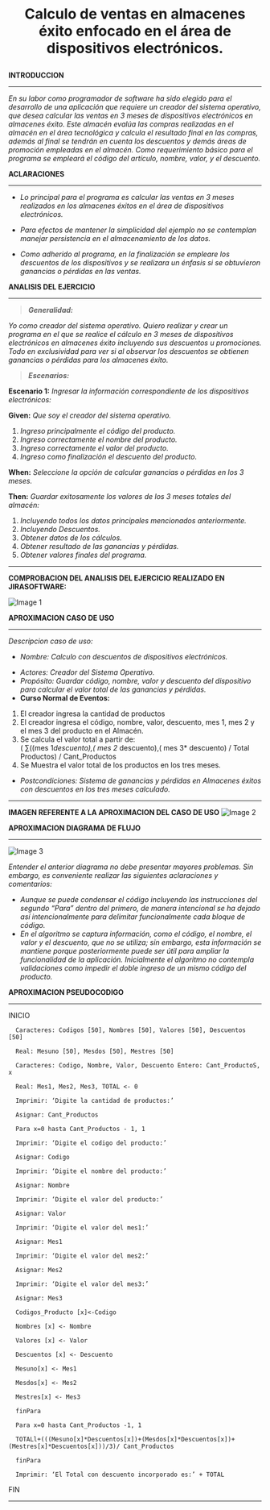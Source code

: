 # <p align="center">Calculo de ventas en almacenes éxito enfocado en el área de dispositivos electrónicos.</p>

**INTRODUCCION**
* * *
  
*En su labor como programador de software ha sido elegido para el desarrollo de una aplicación que requiere un creador del sistema operativo, que desea calcular      las   ventas en 3 meses de dispositivos electrónicos en almacenes éxito. Este almacén evalúa las compras realizadas en el almacén en el área tecnológica y            calcula el resultado final en las compras, además al final se tendrán en cuenta los descuentos y demás áreas de promoción empleadas en el almacén. Como        requerimiento básico para el programa se empleará el código del artículo, nombre, valor, y el descuento.*


**ACLARACIONES**
* * *

-	*Lo principal para el programa es calcular las ventas en 3 meses realizados en los almacenes éxitos en el área de dispositivos electrónicos.*
* *Para efectos de mantener la simplicidad del ejemplo no se contemplan manejar persistencia en el almacenamiento de los datos.*
+ *Como adherido al programa, en la finalización se empleare los descuentos de los dispositivos y se realizara un énfasis si se obtuvieron ganancias o pérdidas en las ventas.*

**ANALISIS DEL EJERCICIO**
* * *

> ***Generalidad:***

*Yo como creador del sistema operativo. 
Quiero realizar y crear un programa en el que se realice el cálculo en 3 meses de dispositivos electrónicos en almacenes éxito incluyendo sus descuentos u promociones. 
Todo en exclusividad para ver si al observar los descuentos se obtienen ganancias o pérdidas para los almacenes éxito.*

>***Escenarios:***

**Escenario 1:** *Ingresar la información correspondiente de los dispositivos electrónicos:*

**Given:** *Que soy el creador del sistema operativo.*

  1.  *Ingreso principalmente el código del producto.*
  2.  *Ingreso correctamente el nombre del producto.*
  3.  *Ingreso correctamente el valor del producto.*
  4.  *Ingreso como finalización el descuento del producto.*
  
**When:** *Seleccione la opción de calcular ganancias o pérdidas en los 3 meses.*
  
 **Then:** *Guardar exitosamente los valores de los 3 meses totales del almacén:*

  1.  *Incluyendo todos los datos principales mencionados anteriormente.*
  2.  *Incluyendo Descuentos.*
  3.  *Obtener datos de los cálculos.*
  4.  *Obtener resultado de las ganancias y pérdidas.*
  5.  *Obtener valores finales del programa.*

* * *
**COMPROBACION  DEL ANALISIS DEL EJERCICIO REALIZADO EN JIRASOFTWARE:**

![Image 1](Imagenes/JIRA_SOFTWARE.PNG)


**APROXIMACION CASO DE USO**
* * *

*Descripcion caso de uso:*

- *Nombre: Calculo con descuentos de dispositivos electrónicos.*
* *Actores: Creador del Sistema Operativo.*
* *Propósito: Guardar código, nombre, valor y descuento del dispositivo para calcular el valor total de las ganancias y pérdidas.*
* **Curso Normal de Eventos:**

1.	El creador ingresa la cantidad de productos
2.	El creador ingresa el código, nombre, valor, descuento, mes 1, mes 2 y el mes 3 del producto en el Almacén. 
3.	Se calcula el valor total a partir de:   
( ∑((mes 1*descuento),( mes 2* descuento),( mes 3* descuento) / Total Productos) / Cant_Productos 
4.	Se Muestra el valor total de los productos en los tres meses.

* *Postcondiciones: Sistema de ganancias y pérdidas en Almacenes éxitos con descuentos en los tres meses calculado.*

* * *
**IMAGEN REFERENTE A LA APROXIMACION DEL CASO DE USO**
![Image 2](Imagenes/CASOUso.png)


**APROXIMACION DIAGRAMA DE FLUJO**
* * *

![Image 3](Imagenes/Diagrama%20en%20blanco.png)

*Entender el anterior diagrama no debe presentar mayores problemas. Sin embargo, es conveniente realizar las siguientes aclaraciones y comentarios:*

* *Aunque se puede condensar el código incluyendo las instrucciones del segundo “Para” dentro del primero, de manera intencional se ha dejado así intencionalmente para delimitar funcionalmente cada bloque de código.*
* *En el algoritmo se captura información, como el código, el nombre, el valor y el descuento, que no se utiliza; sin embargo, esta información se mantiene porque posteriormente puede ser útil para ampliar la funcionalidad de la aplicación. Inicialmente el algoritmo no contempla validaciones como impedir el doble ingreso de un mismo código del producto.*

**APROXIMACION PSEUDOCODIGO**
* * *

INICIO

      Caracteres: Codigos [50], Nombres [50], Valores [50], Descuentos [50] 
      
      Real: Mesuno [50], Mesdos [50], Mestres [50] 
      
      Caracteres: Codigo, Nombre, Valor, Descuento Entero: Cant_ProductoS, x 
      
      Real: Mes1, Mes2, Mes3, TOTAL <- 0 
      
      Imprimir: ‘Digite la cantidad de productos:’ 
      
      Asignar: Cant_Productos 
      
      Para x=0 hasta Cant_Productos - 1, 1 
      
      Imprimir: ‘Digite el codigo del producto:’ 
      
      Asignar: Codigo 
      
      Imprimir: ‘Digite el nombre del producto:’ 
      
      Asignar: Nombre 
      
      Imprimir: ‘Digite el valor del producto:’ 
      
      Asignar: Valor
      
      Imprimir: ‘Digite el valor del mes1:’ 
      
      Asignar: Mes1 
      
      Imprimir: ‘Digite el valor del mes2:’ 
      
      Asignar: Mes2 
      
      Imprimir: ‘Digite el valor del mes3:’ 
      
      Asignar: Mes3 
      
      Codigos_Producto [x]<-Codigo
      
      Nombres [x] <- Nombre 
      
      Valores [x] <- Valor
      
      Descuentos [x] <- Descuento 
      
      Mesuno[x] <- Mes1
      
      Mesdos[x] <- Mes2 
      
      Mestres[x] <- Mes3 
      
      finPara 
      
      Para x=0 hasta Cant_Productos -1, 1
      
      TOTALl+(((Mesuno[x]*Descuentos[x])+(Mesdos[x]*Descuentos[x])+(Mestres[x]*Descuentos[x]))/3)/ Cant_Productos 
      
      finPara 
      
      Imprimir: ‘El Total con descuento incorporado es:’ + TOTAL 
      
FIN

* * *
